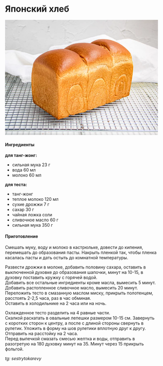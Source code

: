 ﻿---
image: ../pics/jpn-bread.webp
---
# Японский хлеб

![Японский хлеб](../pics/jpn-bread.webp)

#### Ингредиенты

**для танг-жонг:**

* сильная мука 23 г
* вода 60 мл
* молоко 60 мл

**для теста:**

* танг-жонг
* теплое молоко 120 мл
* сухие дрожжи 7 г
* сахар 30 г
* чайная ложка соли
* сливочное масло 60 г
* сильная мука 350 г

#### Приготовление

Смешать муку, воду и молоко в кастрюльке, довести до кипения, перемешать до образования пасты. Накрыть пленкой так, чтобы пленка касалась пасты и дать остыть до комнатной температуры.

Развести дрожжи в молоке, добавить половину сахара, оставить в выключенной духовке до образования шапочки, минут на 10-15, в духовку поставить кружку с горячей водой.  
Добавить все остальные ингредиенты кроме масла, вымесить 5 минут.  
Добавить растопленное сливочное масло, вымесить 20 минут.  
Переложить тесто в смазанную маслом миску, прикрыть полотенцем, расстоять 2-2,5 часа, раз в час обминая.  
Оставить в холодильнике на 2 часа или на ночь.  

Охлажденное тесто разделить на 4 равные части.  
Скалкой раскатать в овальные лепешки размером 10-15 см. Завернуть с коротких сторон к центру, а после с длиной стороны свернуть в рулетик. Уложить в форму на шов рулетики вплотную друг к другу. Отправить на расстойку на 2 часа.  
Перед выпечкой смазать смесью желтка и воды, отправить в разогретую на 180 духовку минут на 35. Минут через 15 прикрыть фольгой.  

*tg: sestrytokarevy*
